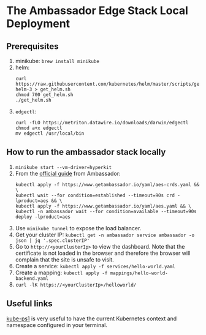 # The Ambassador Edge Stack Local Deployment
## Prerequisites 
1. minikube: `brew install minikube`
2. helm: 
	```
	curl https://raw.githubusercontent.com/kubernetes/helm/master/scripts/get-helm-3 > get_helm.sh
	chmod 700 get_helm.sh
	./get_helm.sh
	```
3. `edgectl`:
	```
	curl -fLO https://metriton.datawire.io/downloads/darwin/edgectl
	chmod a+x edgectl
	mv edgectl /usr/local/bin
	```

## How to run the ambassador stack locally
1. `minikube start --vm-driver=hyperkit`
2. From the [official guide](https://www.getambassador.io/user-guide/getting-started/#install-the-ambassador-edge-stack) from Ambassador:
	```
	kubectl apply -f https://www.getambassador.io/yaml/aes-crds.yaml && \
	kubectl wait --for condition=established --timeout=90s crd -lproduct=aes && \
	kubectl apply -f https://www.getambassador.io/yaml/aes.yaml && \
	kubectl -n ambassador wait --for condition=available --timeout=90s deploy -lproduct=aes
	```
3. Use `minikube tunnel` to expose the load balancer.
4. Get your cluster IP: `kubectl get -n ambassador service ambassador -o json | jq '.spec.clusterIP'`
5. Go to `http://<yourClusterIp>` to view the dashboard. Note that the certificate is not loaded in the browser and therefore the browser will complain that the site is unsafe to visit.
6. Create a service: `kubectl apply -f services/hello-world.yaml`
7. Create a mapping: `kubectl apply -f mappings/hello-world-backend.yaml`
8. `curl -lK https://<yourClusterIp>/helloworld/`

## Useful links
[kube-ps1](https://github.com/jonmosco/kube-ps1) is very useful to have the current Kubernetes context and namespace configured in your terminal.